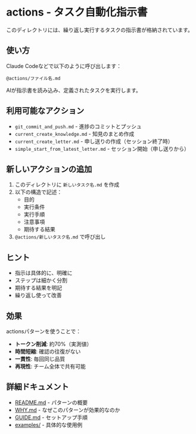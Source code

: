 # actions - タスク自動化指示書

このディレクトリには、繰り返し実行するタスクの指示書が格納されています。

## 使い方

Claude Codeなどで以下のように呼び出します：

```
@actions/ファイル名.md
```

AIが指示書を読み込み、定義されたタスクを実行します。

## 利用可能なアクション

- `git_commit_and_push.md` - 進捗のコミットとプッシュ
- `current_create_knowledge.md` - 知見のまとめ作成
- `current_create_letter.md` - 申し送りの作成（セッション終了時）
- `simple_start_from_latest_letter.md` - セッション開始（申し送りから）

## 新しいアクションの追加

1. このディレクトリに `新しいタスク名.md` を作成
2. 以下の構造で記述：
   - 目的
   - 実行条件
   - 実行手順
   - 注意事項
   - 期待する結果
3. `@actions/新しいタスク名.md` で呼び出し

## ヒント

- 指示は具体的に、明確に
- ステップは細かく分割
- 期待する結果を明記
- 繰り返し使って改善

## 効果

actionsパターンを使うことで：
- **トークン削減**: 約70%（実測値）
- **時間短縮**: 確認の往復がない
- **一貫性**: 毎回同じ品質
- **再現性**: チーム全体で共有可能

## 詳細ドキュメント

- [README.md](../../README.md) - パターンの概要
- [WHY.md](../../WHY.md) - なぜこのパターンが効果的なのか
- [GUIDE.md](../../GUIDE.md) - セットアップ手順
- [examples/](../../examples/) - 具体的な使用例
